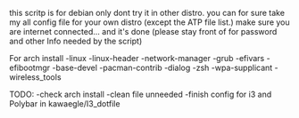 this scritp is for debian only dont try it in other distro.
you can for sure take my all config file for your own distro (except the ATP file list.)
make sure you are internet connected... and it's done (please stay front of for password and other Info needed by the script)


For arch install
    -linux
    -linux-header
    -network-manager
    -grub
    -efivars
    -efibootmgr
    -base-devel
    -pacman-contrib
    -dialog
    -zsh
    -wpa-supplicant
    -wireless_tools

TODO:
    -check arch install
    -clean file unneeded
    -finish config for i3 and Polybar in kawaegle/I3_dotfile
